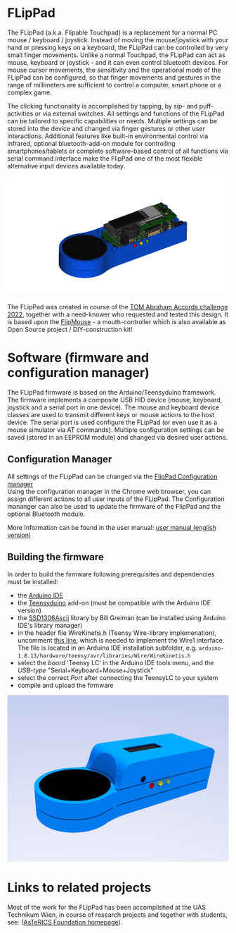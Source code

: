 # FLipPad

The FLipPad (a.k.a. Flipable Touchpad) is a replacement for a normal PC mouse / keyboard / joystick. 
Instead of moving the mouse/joystick with your hand or pressing keys on a keyboard, the FLipPad can be controlled by very small finger movements.
Unlike a normal Touchpad, the FLipPad can act as mouse, keyboard or joystick - and it can even control bluetooth devices.
For mouse cursor movements, the sensitivity and the operational mode of the FLipPad can be configured, so that finger movements and gestures in the range of millimeters are sufficient to control a computer, smart phone or a complex game.

The clicking functionality is accomplished by tapping, by sip- and puff-activities or via external switches.
All settings and functions of the FLipPad can be tailored to specific capabilities or needs. 
Multiple settings can be stored into the device and changed via finger gestures or other user interactions.
Additional features like built-in environmental control via infrared, optional bluetooth-add-on module for controlling smartphones/tablets or complete software-based control of all functions via serial command interface make the FlipPad one of the most flexible alternative input devices available today.

![FLipPad opened - rendered image](/img/renderings/sc2.png)

The FLipPad was created in course of the [TOM Abraham Accords challenge 2022](https://www.tomchallenge.org/), together with a need-knower who requested and tested this design.
It is based upon the [FlipMouse](https://github.com/asterics/FLipMouse) - a mouth-controller which is also available as Open Source project / DIY-construction kit!



# Software (firmware and configuration manager)

The FLipPad firmware is based on the Arduino/Teensyduino framework. The firmware implements a composite USB HID device (mouse, keyboard, joystick and a serial port in one device).
The mouse and keyboard device classes are used to transmit different keys or mouse actions to the host device. The serial port is used configure the FLipPad (or even use it as a mouse simulator via AT commands).
Multiple configuration settings can be saved (stored in an EEPROM module) and changed via desired user actions.


## Configuration Manager

All settings of the FLipPad can be changed via the [FlipPad Configuration manager](https://flippad.asterics.eu)  
Using the configuration manager in the Chrome web browser, you can assign different actions to all user inputs of the FLipPad.
The Configuration mananger can also be used to update the firmware of the FlipPad and the optional Bluetooth module.

More Information can be found in the user manual: 
[user manual (english version)](https://github.com/asterics/FLipPad/blob/master/Documentation/UserManual/Markdown/FLipPadUserManual.md)


## Building the firmware
In order to build the firmware following prerequisites and dependencies must be installed:
* the [Arduino IDE](https://www.arduino.cc/en/software)
* the [Teensyduino](https://www.pjrc.com/teensy/td_download.html) add-on (must be compatible with the Arduino IDE version)
* the [SSD1306Ascii](https://github.com/greiman/SSD1306Ascii) library by Bill Greiman (can be installed using Arduino IDE's library manager)
* in the header file WireKinetis.h (Teensy Wire-library implemenation), uncomment [this line](https://github.com/PaulStoffregen/Wire/blob/2499ec67c2128629ee33697804f8650180293597/WireKinetis.h#L50), which is needed to implement the Wire1 interface. The file is located in an Arduino IDE installation subfolder, e.g.
`arduino-1.8.13/hardware/teensy/avr/libraries/Wire/WireKinetis.h` 
* select the *board* 'Teensy LC' in the Arduino IDE tools menu, and the *USB-type* "Serial+Keyboard+Mouse+Joystick"
* select the correct *Port* after connecting the TeensyLC to your system
* compile and upload the firmware 

![FLipPad with 3d-printed enclosure - rendered image](/img/renderings/fp1.png)


# Links to related projects

Most of the work for the FLipPad has been accomplished at the UAS Technikum Wien, in course of research projects and together with students, see: 
([AsTeRICS Foundation homepage](https://www.asterics-foundation.org)).

